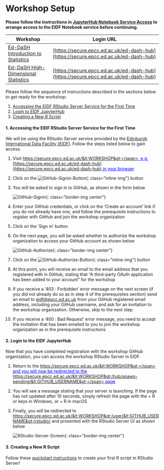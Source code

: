 <style>
.border-img {
  border: 5px solid transparent;
  padding: 5px;
  /*margin: 15px;*/
  border-color: rgba(192, 192, 192, 0.1);
  border-radius: 10px;
}

.bold {
  font-weight: bold;
  /*color: black;*/
}

.inline-img {
  vertical-align: middle;
}

.center {
  display: block;
  margin-left: auto;
  margin-right: auto;
}

.fake-link {
    color: blue;
    text-decoration: underline;
    cursor: pointer;
}
</style>

# Workshop Setup
<span class="bold">Please follow the instructions in [JupyterHub Notebook Service Access](/eidf-docs/access/jhub-git#workshops)
to arrange access to the EIDF Notebook service before continuing.</span>


| Workshop                                                                                           | Login URL                                                                            |
|----------------------------------------------------------------------------------------------------|--------------------------------------------------------------------------------------|
| [Ed-DaSH Introduction to Statistics](https://edcarp.github.io/2022-05-03_ed-dash_intro-statistics) | [https://secure.epcc.ed.ac.uk/ed-dash-hub](https://secure.epcc.ed.ac.uk/ed-dash-hub) |
| [Ed-DaSH High-Dimensional Statistics](https://edcarp.github.io/2022-05-17_ed-dash_high-dim-stats)  | [https://secure.epcc.ed.ac.uk/ed-dash-hub](https://secure.epcc.ed.ac.uk/ed-dash-hub) |

Please follow the sequence of instructions described in the sections below to get ready for the workshop:

1. [Accessing the EIDF RStudio Server Service for the First Time](#access-rstudio-server)
2. [Login to EIDF JupyterHub](#login-jupyterhub)
3. [Creating a New R Script](#create-script)

#### <a id="access-rstudio-server"></a> 1. Accessing the EIDF RStudio Server Service for the First Time
We will be using the RStudio Server service provided by the [Edinburgh International Data Facility
(EIDF)](https://www.ed.ac.uk/edinburgh-international-data-facility/overview). Follow the steps listed below to gain
access.

1. Visit <span class="fake-link">https://secure.epcc.ed.ac.uk/&lt;WORKSHOP&gt;</span>, e.g.
[https://secure.epcc.ed.ac.uk/ed-dash-hub](https://secure.epcc.ed.ac.uk/ed-dash-hub) in your browser
2. Click on the ![GitHub-Signin-Button](/eidf-docs/images/access/github-signin-btn.png){: class="inline-img"} button
3. You will be asked to sign in to GitHub, as shown in the form below

   ![GitHub-Signin](/eidf-docs/images/access/github-signin.png){: class="border-img center"}

4. Enter your GitHub credentials, or click on the ‘Create an account’ link if you do not already have one, and follow
the prerequisite instructions to register with GitHub and join the workshop organization
5. Click on the ‘Sign in’ button
6. On the next page, you will be asked whether to authorize the workshop organization to access your GitHub account as
shown below

   ![GitHub-Authorize](/eidf-docs/images/access/github-authorize.png){: class="border-img center"}

7. Click on the ![GitHub-Authorize-Button](/eidf-docs/images/access/authorize-btn.png){: class="inline-img"} button
8. At this point, you will receive an email to the email address that you registered with in GitHub, stating that
“A third-party OAuth application has been added to your account” for the workshop
9. If you receive a ‘403 : Forbidden’ error message on the next screen (if you did not already do so as in step 4 of the
prerequisites section) send an email to eidf@epcc.ed.ac.uk from your GitHub registered email address, including your
GitHub username, and ask for an invitation to the workshop organization. Otherwise, skip to the next step.
10. If you receive a ‘400 : Bad Request’ error message, you need to accept the invitation that has been emailed to you
to join the workshop organization as in the prerequisite instructions

#### <a id="login-jupyterhub"></a> 2. Login to the EIDF JupyterHub
Now that you have completed registration with the workshop GitHub organization, you can access the workshop RStudio
Server in EIDF.

1. Return to the <span class="fake-link">https://secure.epcc.ed.ac.uk/&lt;WORKSHOP&gt;</span> and you will now be redirected
to the <span class="fake-link">https://secure.epcc.ed.ac.uk/&lt;WORKSHOP&gt;/hub/spawn-pending/&lt;GITHUB_USERNAME&gt;</span> page
2. You will see a message stating that your server is launching. If the page has not updated after 10 seconds, simply
refresh the page with the <CTRL> + R or <F5> keys in Windows, or <CMD> + R in macOS
3. Finally, you will be redirected to
<span class="fake-link">https://secure.epcc.ed.ac.uk/&lt;WORKSHOP&gt;/user/&lt;GITHUB_USERNAME&gt;/rstudio/</span> and presented with
the RStudio Server UI as shown below

   ![RStudio-Server-Screen](/eidf-docs/images/access/rstudio-server-screen.png){: class="border-img center"}

#### <a id="create-script"></a> 3. Creating a New R Script
Follow these [quickstart instructions](/eidf-docs/services/rstudioserver/quickstart#create-script) to create your first
R script in RStudio Server!